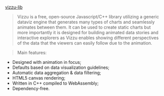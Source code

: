 [vizzu-lib](https://github.com/vizzuhq/vizzu-lib)

> Vizzu is a free, open-source Javascript/C++ library utilizing a generic dataviz engine that generates many types of charts and seamlessly animates between them. It can be used to create static charts but more importantly it is designed for building animated data stories and interactive explorers as Vizzu enables showing different perspectives of the data that the viewers can easily follow due to the animation.

> Main features:

-   Designed with animation in focus;
-   Defaults based on data visualization guidelines;
-   Automatic data aggregation & data filtering;
-   HTML5 canvas rendering;
-   Written in C++ compiled to WebAssembly;
-   Dependency-free.